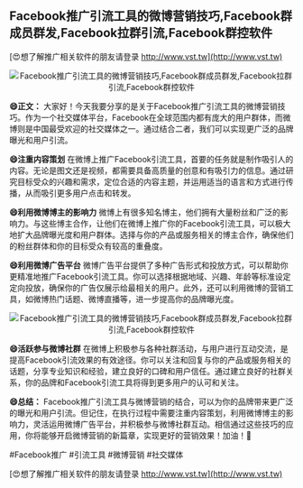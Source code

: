 ## **Facebook推广引流工具的微博营销技巧,Facebook群成员群发,Facebook拉群引流,Facebook群控软件**

[😍想了解推广相关软件的朋友请登录 http://www.vst.tw](http://www.vst.tw)

 <center><img src="https://vst.tw/MP4/tuiguang/png/4.png" alt="Facebook推广引流工具的微博营销技巧,Facebook群成员群发,Facebook拉群引流,Facebook群控软件"></center>

**😄正文：**
大家好！今天我要分享的是关于Facebook推广引流工具的微博营销技巧。作为一个社交媒体平台，Facebook在全球范围内都有庞大的用户群体，而微博则是中国最受欢迎的社交媒体之一。通过结合二者，我们可以实现更广泛的品牌曝光和用户引流。

**😄注重内容策划**
在微博上推广Facebook引流工具，首要的任务就是制作吸引人的内容。无论是图文还是视频，都需要具备高质量的创意和有吸引力的信息。通过研究目标受众的兴趣和需求，定位合适的内容主题，并运用适当的语言和方式进行传播，从而吸引更多用户点击和转发。

**😄利用微博博主的影响力**
微博上有很多知名博主，他们拥有大量粉丝和广泛的影响力。与这些博主合作，让他们在微博上推广你的Facebook引流工具，可以极大地扩大品牌曝光度和用户群体。选择与你的产品或服务相关的博主合作，确保他们的粉丝群体和你的目标受众有较高的重叠度。

**😄利用微博广告平台**
微博广告平台提供了多种广告形式和投放方式，可以帮助你更精准地推广Facebook引流工具。你可以选择根据地域、兴趣、年龄等标准设定定向投放，确保你的广告仅展示给最相关的用户。此外，还可以利用微博的营销工具，如微博热门话题、微博直播等，进一步提高你的品牌曝光度。

 <center><img src="https://vst.tw/MP4/tuiguang/png/4.png" alt="Facebook推广引流工具的微博营销技巧,Facebook群成员群发,Facebook拉群引流,Facebook群控软件"></center>

**😄活跃参与微博社群**
在微博上积极参与各种社群活动，与用户进行互动交流，是提高Facebook引流效果的有效途径。你可以关注和回复与你的产品或服务相关的话题，分享专业知识和经验，建立良好的口碑和用户信任。通过建立良好的社群关系，你的品牌和Facebook引流工具将得到更多用户的认可和关注。

**😄总结：**
Facebook推广引流工具与微博营销的结合，可以为你的品牌带来更广泛的曝光和用户引流。但记住，在执行过程中需要注重内容策划，利用微博博主的影响力，灵活运用微博广告平台，并积极参与微博社群互动。相信通过这些技巧的应用，你将能够开启微博营销的新篇章，实现更好的营销效果！加油！💪

#Facebook推广 #引流工具 #微博营销 #社交媒体

[😍想了解推广相关软件的朋友请登录 http://www.vst.tw](http://www.vst.tw)



